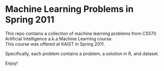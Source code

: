 # Machine Learning Problems in Spring 2011
This repo contains a collection of machine learning problems from CS570 Artificial Intelligence a.k.a Machine Learning course.    
This course was offered at KAIST in Spring 2011.    
    
Specifically, each problem contains a problem, a solution in R, and dataset.    
     
Enjoy!

